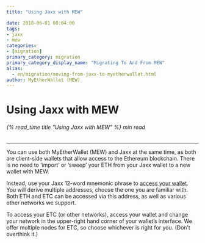 ```yaml
---
title: "Using Jaxx with MEW"

date: 2018-06-01 00:04:00
tags:
- jaxx
- mew
categories:
- [migration]
primary_category: migration
primary_category_display_name: "Migrating To And From MEW"
alias:
  - en/migration/moving-from-jaxx-to-myetherwallet.html
author: MyEtherWallet (MEW)
---
```


# **Using Jaxx with MEW**

###### {% read_time title "Using Jaxx with MEW" %} min read

* * *

You can use both MyEtherWallet (MEW) and Jaxx at the same time, as both are client-side wallets that allow access to the Ethereum blockchain. There is no need to ‘import’ or ‘sweep’ your ETH from your Jaxx wallet to a new wallet with MEW.

Instead, use your Jaxx 12-word mnemonic phrase to [access your wallet][accessmew]. You will derive multiple addresses, choose the one you are familiar with. Both ETH and ETC can be accessed via this address, as well as various other networks we support.

To access your ETC (or other networks), access your wallet and change your network in the upper-right hand corner of your wallet’s interface. We offer multiple nodes for ETC, so choose whichever is right for you. (Don’t overthink it.)

[accessmew]: /@@@@@@/getting-started/how-to-access-your-wallet/
